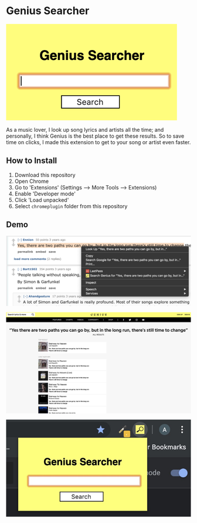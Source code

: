 # Genius Searcher
![image](https://github.com/alex-cui/genius-searcher/blob/master/images/popup.png)

As a music lover, I look up song lyrics and artists all the time; and personally, I think Genius is the best place to get these results. So to save time on clicks, I made this extension to get to your song or artist even faster. <br>

## How to Install
1. Download this repository<br>
2. Open Chrome<br>
3. Go to 'Extensions' (Settings --> More Tools --> Extensions)<br>
4. Enable 'Developer mode'<br>
5. Click 'Load unpacked'<br>
6. Select `chromeplugin` folder from this repository <br>

## Demo
![image](https://github.com/alex-cui/genius-searcher/blob/master/images/ex1.png)

![image](https://github.com/alex-cui/genius-searcher/blob/master/images/ex2.png)

![image](https://github.com/alex-cui/genius-searcher/blob/master/images/ex3.jpg)
